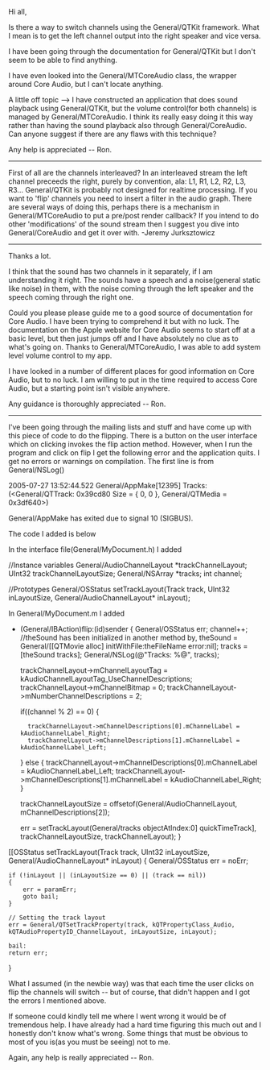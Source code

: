 Hi all,

Is there a way to switch channels using the General/QTKit framework. What I mean is to get the left channel output into the right speaker and vice versa.

I have been going through the documentation for General/QTKit but I don't seem to be able to find anything. 

I have even looked into the General/MTCoreAudio class, the wrapper around Core Audio, but I can't locate anything. 

A little off topic --> I have constructed an application that does sound playback using General/QTKit, but the volume control(for both channels) is managed by General/MTCoreAudio. I think its really easy doing it this way rather than having the sound playback also through General/CoreAudio. Can anyone suggest if there are any flaws with this technique?

Any help is appreciated -- Ron.



----
First of all are the channels interleaved?
In an interleaved stream the left channel preceeds the right, purely by convention, ala: L1, R1, L2, R2, L3, R3...
General/QTKit is probably not designed for realtime processing. If you want to 'flip' channels you need to insert a filter in the audio graph. There are several ways of doing this, perhaps there is a mechanism in General/MTCoreAudio to put a pre/post render callback?
If you intend to do other 'modifications' of the sound stream then I suggest you dive into General/CoreAudio and get it over with.
-Jeremy Jurksztowicz

----

Thanks a lot.

I think that the sound has two channels in it separately, if I am understanding it right. The sounds have a speech and a noise(general static like noise) in them, with the noise coming through the left speaker and the speech coming through the right one.

Could you please please guide me to a good source of documentation for Core Audio. I have been trying to comprehend it but with no luck. The documentation on the Apple website for Core Audio seems to start off at a basic level, but then just jumps off and I have absolutely no clue as to what's going on. Thanks to General/MTCoreAudio, I was able to add system level volume control to my app. 

I have looked in a number of different places for good information on Core Audio, but to no luck. I am willing to put in the time required to access Core Audio, but a starting point isn't visible anywhere. 

Any guidance is thoroughly appreciated -- Ron.

----

I've been going through the mailing lists and stuff and have come up with this piece of code to do the flipping. There is a button on the user interface which on clicking invokes the flip action  method. However, when I run the program and click on flip I get the following error and the application quits. I get no errors or warnings on compilation. The first line is from General/NSLog()

2005-07-27 13:52:44.522 General/AppMake[12395] Tracks: (<General/QTTrack: 0x39cd80 Size = { 0, 0 }, General/QTMedia = 0x3df640>)

General/AppMake has exited due to signal 10 (SIGBUS).

The code I added is below 

In the interface file(General/MyDocument.h) I added

    
//Instance variables
General/AudioChannelLayout *trackChannelLayout;
UInt32 trackChannelLayoutSize;
General/NSArray *tracks;
int channel;

//Prototypes
General/OSStatus setTrackLayout(Track track, UInt32 inLayoutSize, General/AudioChannelLayout* inLayout);


In General/MyDocument.m I added
    
- (General/IBAction)flip:(id)sender
{
	General/OSStatus err;
	channel++;
       //theSound has been initialized in another method by, theSound = General/[[QTMovie alloc] initWithFile:theFileName error:nil];
	tracks = [theSound tracks];
	General/NSLog(@"Tracks: %@", tracks);
		
	trackChannelLayout->mChannelLayoutTag = kAudioChannelLayoutTag_UseChannelDescriptions;
	trackChannelLayout->mChannelBitmap = 0;
	trackChannelLayout->mNumberChannelDescriptions = 2;

	if((channel % 2) == 0)
	{
		
		trackChannelLayout->mChannelDescriptions[0].mChannelLabel = kAudioChannelLabel_Right;
		trackChannelLayout->mChannelDescriptions[1].mChannelLabel = kAudioChannelLabel_Left;
	}
	else
	{
		trackChannelLayout->mChannelDescriptions[0].mChannelLabel = kAudioChannelLabel_Left;
		trackChannelLayout->mChannelDescriptions[1].mChannelLabel = kAudioChannelLabel_Right;
	}	
	
	trackChannelLayoutSize = offsetof(General/AudioChannelLayout, mChannelDescriptions[2]);
	
	err = setTrackLayout(General/tracks objectAtIndex:0] quickTimeTrack], trackChannelLayoutSize, trackChannelLayout);
}

[[OSStatus setTrackLayout(Track track, UInt32 inLayoutSize, General/AudioChannelLayout* inLayout)
{
	General/OSStatus err = noErr;

	if (!inLayout || (inLayoutSize == 0) || (track == nil)) 
	{
		err = paramErr;
		goto bail;
	}

	// Setting the track layout
	err = General/QTSetTrackProperty(track, kQTPropertyClass_Audio, kQTAudioPropertyID_ChannelLayout, inLayoutSize, inLayout);
	
	bail:
	return err;
}


What I assumed (in the newbie way) was that each time the user clicks on flip the channels will switch -- but of course, that didn't happen and I got the errors I mentioned above. 

If someone could kindly tell me where I went wrong it would be of tremendous help. I have already had a hard time figuring this much out and I honestly don't know what's wrong. Some things that must be obvious to most of you is(as you must be seeing) not to me.

Again, any help is really appreciated -- Ron.